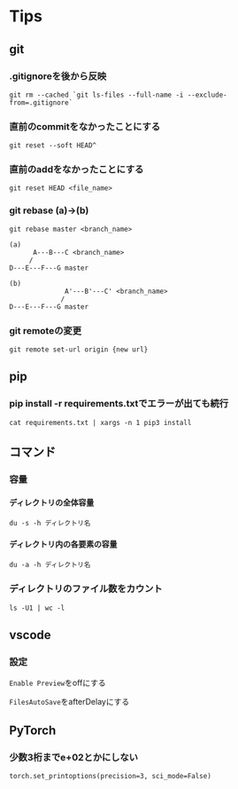 # Tips

## git

### .gitignoreを後から反映
```
git rm --cached `git ls-files --full-name -i --exclude-from=.gitignore`
```
### 直前のcommitをなかったことにする
```
git reset --soft HEAD^
```
### 直前のaddをなかったことにする
```
git reset HEAD <file_name>
```
### git rebase (a)->(b)
```
git rebase master <branch_name>
```
```
(a)
      A---B---C <branch_name>
     /
D---E---F---G master

(b)
              A'---B'---C' <branch_name>
             /
D---E---F---G master
```

### git remoteの変更
```
git remote set-url origin {new url}
```

## pip

### pip install -r requirements.txtでエラーが出ても続行
```
cat requirements.txt | xargs -n 1 pip3 install
```

## コマンド

### 容量
#### ディレクトリの全体容量
```
du -s -h ディレクトリ名
```
#### ディレクトリ内の各要素の容量
```
du -a -h ディレクトリ名
```

### ディレクトリのファイル数をカウント
```
ls -U1 | wc -l
```

## vscode
### 設定
`Enable Preview`をoffにする

`FilesAutoSave`をafterDelayにする

## PyTorch
### 少数3桁までe+02とかにしない
```
torch.set_printoptions(precision=3, sci_mode=False)
```

